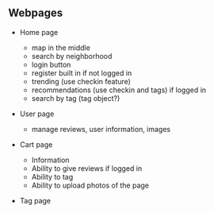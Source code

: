 ## Webpages
* Home page
    - map in the middle
    - search by neighborhood
    - login button
    - register built in if not logged in
    - trending (use checkin feature)
    - recommendations (use checkin and tags) if logged in
    - search by tag (tag object?)

* User page
    - manage reviews, user information, images

* Cart page
    - Information
    - Ability to give reviews if logged in
    - Ability to tag
    - Ability to upload photos of the page

* Tag page
